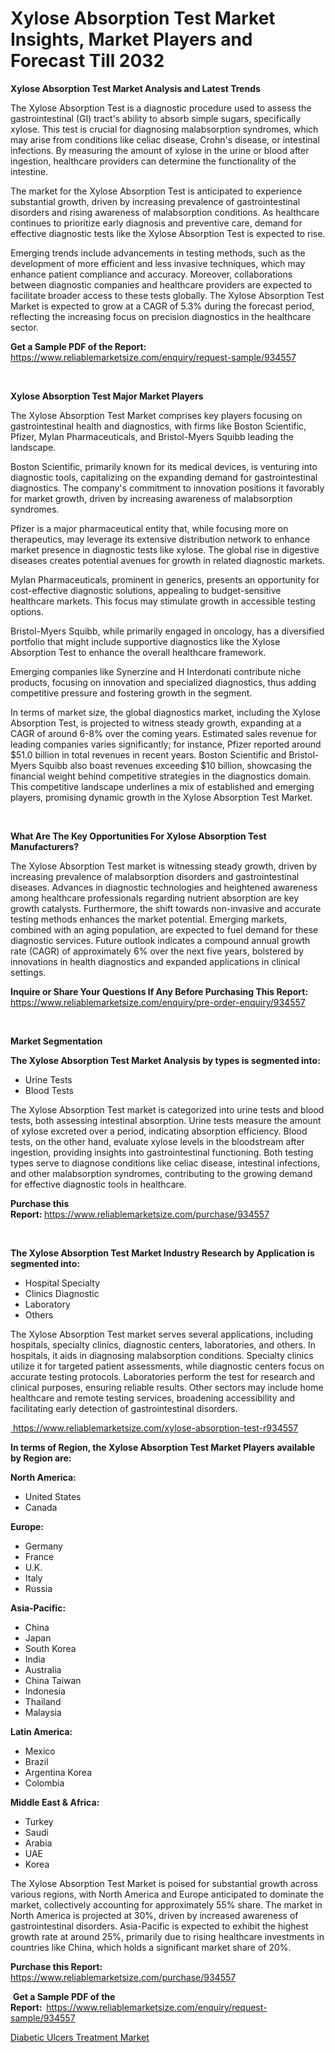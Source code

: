 <p><h1>Xylose Absorption Test Market Insights, Market Players and Forecast Till 2032</h1></p><p><strong>Xylose Absorption Test Market Analysis and Latest Trends</strong></p>
<p><p>The Xylose Absorption Test is a diagnostic procedure used to assess the gastrointestinal (GI) tract's ability to absorb simple sugars, specifically xylose. This test is crucial for diagnosing malabsorption syndromes, which may arise from conditions like celiac disease, Crohn's disease, or intestinal infections. By measuring the amount of xylose in the urine or blood after ingestion, healthcare providers can determine the functionality of the intestine.</p><p>The market for the Xylose Absorption Test is anticipated to experience substantial growth, driven by increasing prevalence of gastrointestinal disorders and rising awareness of malabsorption conditions. As healthcare continues to prioritize early diagnosis and preventive care, demand for effective diagnostic tests like the Xylose Absorption Test is expected to rise. </p><p>Emerging trends include advancements in testing methods, such as the development of more efficient and less invasive techniques, which may enhance patient compliance and accuracy. Moreover, collaborations between diagnostic companies and healthcare providers are expected to facilitate broader access to these tests globally. The Xylose Absorption Test Market is expected to grow at a CAGR of 5.3% during the forecast period, reflecting the increasing focus on precision diagnostics in the healthcare sector.</p></p>
<p><strong>Get a Sample PDF of the Report:&nbsp;</strong> <a href="https://www.reliablemarketsize.com/enquiry/request-sample/934557?utm_campaign=2925&utm_medium=2&utm_source=Github&utm_content=ia&utm_term=07032025&utm_id=xylose-absorption-test">https://www.reliablemarketsize.com/enquiry/request-sample/934557</a></p>
<p>&nbsp;</p>
<p><strong>Xylose Absorption Test Major Market Players</strong></p>
<p><p>The Xylose Absorption Test Market comprises key players focusing on gastrointestinal health and diagnostics, with firms like Boston Scientific, Pfizer, Mylan Pharmaceuticals, and Bristol-Myers Squibb leading the landscape. </p><p>Boston Scientific, primarily known for its medical devices, is venturing into diagnostic tools, capitalizing on the expanding demand for gastrointestinal diagnostics. The company's commitment to innovation positions it favorably for market growth, driven by increasing awareness of malabsorption syndromes.</p><p>Pfizer is a major pharmaceutical entity that, while focusing more on therapeutics, may leverage its extensive distribution network to enhance market presence in diagnostic tests like xylose. The global rise in digestive diseases creates potential avenues for growth in related diagnostic markets. </p><p>Mylan Pharmaceuticals, prominent in generics, presents an opportunity for cost-effective diagnostic solutions, appealing to budget-sensitive healthcare markets. This focus may stimulate growth in accessible testing options.</p><p>Bristol-Myers Squibb, while primarily engaged in oncology, has a diversified portfolio that might include supportive diagnostics like the Xylose Absorption Test to enhance the overall healthcare framework.</p><p>Emerging companies like Synerzine and H Interdonati contribute niche products, focusing on innovation and specialized diagnostics, thus adding competitive pressure and fostering growth in the segment.</p><p>In terms of market size, the global diagnostics market, including the Xylose Absorption Test, is projected to witness steady growth, expanding at a CAGR of around 6-8% over the coming years. Estimated sales revenue for leading companies varies significantly; for instance, Pfizer reported around $51.0 billion in total revenues in recent years. Boston Scientific and Bristol-Myers Squibb also boast revenues exceeding $10 billion, showcasing the financial weight behind competitive strategies in the diagnostics domain. This competitive landscape underlines a mix of established and emerging players, promising dynamic growth in the Xylose Absorption Test Market.</p></p>
<p>&nbsp;</p>
<p><strong>What Are The Key Opportunities For Xylose Absorption Test Manufacturers?</strong></p>
<p><p>The Xylose Absorption Test market is witnessing steady growth, driven by increasing prevalence of malabsorption disorders and gastrointestinal diseases. Advances in diagnostic technologies and heightened awareness among healthcare professionals regarding nutrient absorption are key growth catalysts. Furthermore, the shift towards non-invasive and accurate testing methods enhances the market potential. Emerging markets, combined with an aging population, are expected to fuel demand for these diagnostic services. Future outlook indicates a compound annual growth rate (CAGR) of approximately 6% over the next five years, bolstered by innovations in health diagnostics and expanded applications in clinical settings.</p></p>
<p><strong>Inquire or Share Your Questions If Any Before Purchasing This Report:</strong> <a href="https://www.reliablemarketsize.com/enquiry/pre-order-enquiry/934557?utm_campaign=2925&utm_medium=2&utm_source=Github&utm_content=ia&utm_term=07032025&utm_id=xylose-absorption-test">https://www.reliablemarketsize.com/enquiry/pre-order-enquiry/934557</a></p>
<p>&nbsp;</p>
<p><strong>Market Segmentation</strong></p>
<p><strong>The Xylose Absorption Test Market Analysis by types is segmented into:</strong></p>
<p><ul><li>Urine Tests</li><li>Blood Tests</li></ul></p>
<p><p>The Xylose Absorption Test market is categorized into urine tests and blood tests, both assessing intestinal absorption. Urine tests measure the amount of xylose excreted over a period, indicating absorption efficiency. Blood tests, on the other hand, evaluate xylose levels in the bloodstream after ingestion, providing insights into gastrointestinal functioning. Both testing types serve to diagnose conditions like celiac disease, intestinal infections, and other malabsorption syndromes, contributing to the growing demand for effective diagnostic tools in healthcare.</p></p>
<p><strong>Purchase this Report:&nbsp;</strong><a href="https://www.reliablemarketsize.com/purchase/934557?utm_campaign=2925&utm_medium=2&utm_source=Github&utm_content=ia&utm_term=07032025&utm_id=xylose-absorption-test">https://www.reliablemarketsize.com/purchase/934557</a></p>
<p>&nbsp;</p>
<p><strong>The Xylose Absorption Test Market Industry Research by Application is segmented into:</strong></p>
<p><ul><li>Hospital Specialty</li><li>Clinics Diagnostic</li><li>Laboratory</li><li>Others</li></ul></p>
<p><p>The Xylose Absorption Test market serves several applications, including hospitals, specialty clinics, diagnostic centers, laboratories, and others. In hospitals, it aids in diagnosing malabsorption conditions. Specialty clinics utilize it for targeted patient assessments, while diagnostic centers focus on accurate testing protocols. Laboratories perform the test for research and clinical purposes, ensuring reliable results. Other sectors may include home healthcare and remote testing services, broadening accessibility and facilitating early detection of gastrointestinal disorders.</p></p>
<p><a href="https://www.reliablemarketsize.com/xylose-absorption-test-r934557?utm_campaign=2925&utm_medium=2&utm_source=Github&utm_content=ia&utm_term=07032025&utm_id=xylose-absorption-test">&nbsp;https://www.reliablemarketsize.com/xylose-absorption-test-r934557</a></p>
<p><strong>In terms of Region, the Xylose Absorption Test Market Players available by Region are:</strong></p>
<p>
    <p> <strong> North America: </strong>
        <ul>
            <li>United States</li>
            <li>Canada</li>
        </ul>
        </p> 
    <p> <strong> Europe: </strong>
        <ul>
            <li>Germany</li>
            <li>France</li>
            <li>U.K.</li>
            <li>Italy</li>
            <li>Russia</li>
        </ul>
        </p> 
    <p> <strong> Asia-Pacific: </strong>
        <ul>
            <li>China</li>
            <li>Japan</li>
            <li>South Korea</li>
            <li>India</li>
            <li>Australia</li>
            <li>China Taiwan</li>
            <li>Indonesia</li>
            <li>Thailand</li>
            <li>Malaysia</li>
        </ul>
        </p> 
    <p> <strong> Latin America: </strong>
        <ul>
            <li>Mexico</li>
            <li>Brazil</li>
            <li>Argentina Korea</li>
            <li>Colombia</li>
        </ul>
        </p> 
    <p> <strong> Middle East & Africa: </strong>
        <ul>
            <li>Turkey</li>
            <li>Saudi</li>
            <li>Arabia</li>
            <li>UAE</li>
            <li>Korea</li>
        </ul>
    </p>
    </p>
<p><p>The Xylose Absorption Test Market is poised for substantial growth across various regions, with North America and Europe anticipated to dominate the market, collectively accounting for approximately 55% share. The market in North America is projected at 30%, driven by increased awareness of gastrointestinal disorders. Asia-Pacific is expected to exhibit the highest growth rate at around 25%, primarily due to rising healthcare investments in countries like China, which holds a significant market share of 20%.</p></p>
<p><strong>Purchase this Report: </strong><a href="https://www.reliablemarketsize.com/purchase/934557?utm_campaign=2925&utm_medium=2&utm_source=Github&utm_content=ia&utm_term=07032025&utm_id=xylose-absorption-test">https://www.reliablemarketsize.com/purchase/934557</a></p>
<p>&nbsp;<strong>Get a Sample PDF of the Report:&nbsp;&nbsp;</strong><a href="https://www.reliablemarketsize.com/enquiry/request-sample/934557?utm_campaign=2925&utm_medium=2&utm_source=Github&utm_content=ia&utm_term=07032025&utm_id=xylose-absorption-test">https://www.reliablemarketsize.com/enquiry/request-sample/934557</a></p>
<p><strong></strong></p>
<p><p><a href="https://github.com/sadimsamid/Market-Research-Report-List-1/blob/main/diabetic-ulcers-treatment-market.md?utm_campaign=2925&utm_medium=2&utm_source=Github&utm_content=ia&utm_term=07032025&utm_id=xylose-absorption-test">Diabetic Ulcers Treatment Market</a></p></p>